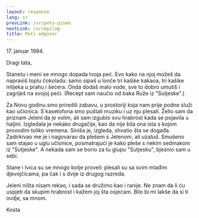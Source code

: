 ```yaml
---
layout: response
lang: sr
prevLink: /sr/peto-pismo
nextLink: /sr/epilog
title: Peti odgovor
---
```


<div class="Response-date">17. januar 1994.</div>

Dragi tata,

Stanetu i meni se mnogo dopada tvoja peć. Evo kako na njoj možeš da napraviš toplu čokoladu: samo sipaš u lonče tri kašike kakaoa, tri kašike mlijeka u prahu i šećera. Onda dodaš malo vode, sve to dobro umutiš i zagriješ na svojoj peći. (Recept sam naučio od baka Ruže iz "Sutjeske".)

Za Novu godinu smo priredili zabavu, u prostoriji koja nam prije podne služi kao učionica. S kasetofona smo puštali muziku i uz nju plesali. Želio sam da priznam Jeleni da je volim, ali sam izgubio svu hrabrost kada se pojavila u haljini. Izgledala je nekako drugačije, kao da nije bila ona ista s kojom provodim toliko vremena. Siniša je, izgleda, shvatio šta se događa. Zadirkivao me je i nagovarao da plešem s Jelenom, ali uzalud. Smušeno sam stajao u uglu učionice, posmatrajući je kako pleše s nekim sedmakom iz "Sutjeske". A nekada sam se borio za tu glupu "Sutjesku", bjesnio sam u sebi.

Stane i Ivica su se mnogo bolje proveli: plesali su sa svim mlađim djevojčicama, pa čak i s dvije iz drugog razreda.

Jeleni ništa nisam rekao, i sada se družimo kao i ranije. Ne znam da li ću uspjeti da skupim hrabrost i kažem joj šta osjećam. Bilo bi mi lakše da si ti ovdje, sa mnom.

<div class="Response-signature">Kosta</div>
